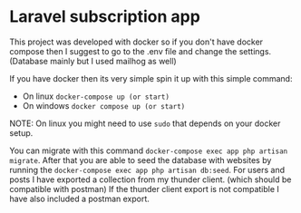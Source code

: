 # Laravel subscription app
This project was developed with docker so if you don't have docker compose then I suggest to go to the .env file and change the settings. (Database mainly but I used mailhog as well)

If you have docker then its very simple spin it up with this simple command:
- On linux ```docker-compose up (or start)```
- On windows ```docker compose up (or start)```

NOTE: On linux you might need to use ```sudo``` that depends on your docker setup.

You can migrate with this command ```docker-compose exec app php artisan migrate```.
After that you are able to seed the database with websites by running the ```docker-compose exec app php artisan db:seed```.
For users and posts I have exported a collection from my thunder client. (which should be compatible with postman)
If the thunder client export is not compatible I have also included a postman export.